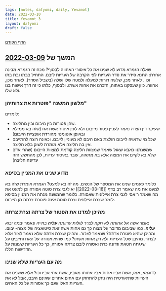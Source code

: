 ```yaml
---
tags: [notes, dafyomi, daily, Yevamot] 
date: 2022-03-10
title: Yevamot 3
layout: dafyomi
draft: false
---
```


[הדף הקודם](../2022-03-09)

## המשך של [2022-03-09](../2022-03-09.md)
שאלה הגמרא מדוע לא שנינו את כל איסורי האחווה לבסוף?
מכח זה הגמרא מבינה אחרת:
התנא סידר את סדר העריות לפי הקרבה של העריות ליבם. התחיל בבתו ובת בתו וכו .
לאחר מכן, שלשה דורות למעלה ולמטה שלו ושלה (בשביל הסדר). לאחר מכן, אחווה. 
כיון שעסקנו באחוה, הזכרנו את אחות אשתו. ולבסוף, כלתו כי זה דרך אישות בנו ולא שלו.
### מלשון המשנה "פוטרות את צרותיהן"
לומדים:
- שהן פטורות בין מיבום ובין מחליצה.
- שעיקר דין הצרה נאמר לעניין פטור מייבום ולא לעין איסור אשת אח (שזה בא ממילא ובאופן אוטומטי מהורדת אופציית הייבום) 
- שכל מי שראויה לייבום חולצת באם היבם לא מעוניין לייבם. וכאינה רוצה להתייבם אין בה חליצה אלא מותרת לשוק בלא חליצה.
- שמשנתנו כאבא שאול שאמר שמצוות חליצה קודמת למצוות הייבום (שהרי אדם שלא בא לקיים את המצוה אלא בא מתאוה, עובר באיסור עריות, לכן מהחשש הזה עדיפה חליצה)
### מדוע שנינו את המניין בסיפא
כלומר פעמים שנינו את המספר של הנשים. מה זה בא למעט? 
הגמרא אומרת שזה בא למעט את מה שאמר רב בדף [[2022-03-18]] יא לגבי צרת סוטה אסורה וכן למעט את מה שאמר ר אסי לגבי צרת איילונית שאסורה.
כלומר שהמשנה מנתה את המניין בסיפא לומר שצרת איילונית וצרת סוטה אינה פוטרת צרתה מן הייבום.
### מהיכן למדנו את הפטור של צרתה וצרת צרתה
נאמר *אשה אל אחותה לא תקח לצרר לגלות ערוותה **עליה** בחייה* ונאמר *יבמה יבוא **עליה***. כמו שביבום מדובר על מצוה כך גם אחות אשה זאת סיטואציה של מצוה- יבום. ומהיכן שהיא פוטרת צרתה? שנאמר *לצרור*. ומהיכן שצרת צרתה שלא נאמר לצור אלא לצרור.
מהיבן שכל העריות ולא רק אחות אשתו? כמו שהיא אסורה על האח וחייבים על שגגתה חטאת וזדונה כרת ואסורה ליבם צרתה אסורה, כך כל העריות שעונות על הדרישות הללו.
### מה עם העריות שלא שנינו
לדוגמא, אמו, אשת אביו אחות אביו אחותו מאביו, אשת אחי אביו וכו?
אלא ששנינו את העריות שתיאורטית היה ניתן להתחתן עם אחים אחרים שאינם היבם, אבל לא את העריות האלו שגם כך אסורות על כל האחים.
